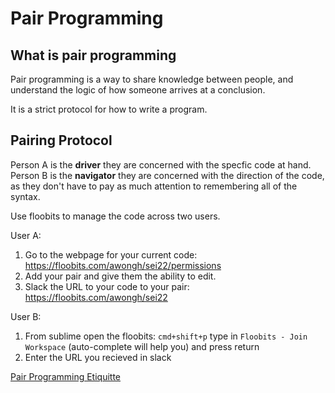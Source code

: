 # Pair Programming

## What is pair programming
Pair programming is a way to share knowledge between people, and understand the logic of how someone arrives at a conclusion.

It is a strict protocol for how to write a program.

## Pairing Protocol
Person A is the **driver** they are concerned with the specfic code at hand.
Person B is the **navigator** they are concerned with the direction of the code, as they don't have to pay as much attention to remembering all of the syntax.

Use floobits to manage the code across two users.

User A:
1. Go to the webpage for your current code: https://floobits.com/awongh/sei22/permissions
2. Add your pair and give them the ability to edit.
3. Slack the URL to your code to your pair: https://floobits.com/awongh/sei22

User B:
1. From sublime open the floobits: `cmd+shift+p` type in `Floobits - Join Workspace` (auto-complete will help you) and press return
2. Enter the URL you recieved in slack

[Pair Programming Etiquitte](https://blog.rapid7.com/2017/01/27/5-rules-of-pair-programming-etiquette/)
